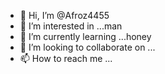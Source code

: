 - 👋 Hi, I’m @Afroz4455
- 👀 I’m interested in ...man
- 🌱 I’m currently learning ...honey 
- 💞️ I’m looking to collaborate on ...
- 📫 How to reach me ...

<!---
Afroz4455/Afroz4455 is a ✨ special ✨ repository because its `README.md` (this file) appears on your GitHub profile.
You can click the Preview link to take a look at your changes.
--->

